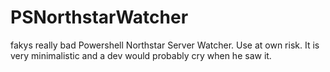 # PSNorthstarWatcher
fakys really bad Powershell Northstar Server Watcher. Use at own risk. It is very minimalistic and a dev would probably cry when he saw it.
